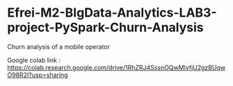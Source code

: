 # Efrei-M2-BIgData-Analytics-LAB3-project-PySpark-Churn-Analysis
Churn analysis of a mobile operator 


Google colab link :
https://colab.research.google.com/drive/1RhZRJ4SssnOQwMlvfjU2gzBUqwO98R2I?usp=sharing
